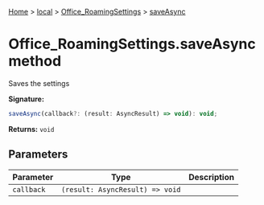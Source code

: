 [Home](./index) &gt; [local](local.md) &gt; [Office\_RoamingSettings](local.office_roamingsettings.md) &gt; [saveAsync](local.office_roamingsettings.saveasync.md)

# Office\_RoamingSettings.saveAsync method

Saves the settings

**Signature:**
```javascript
saveAsync(callback?: (result: AsyncResult) => void): void;
```
**Returns:** `void`

## Parameters

|  Parameter | Type | Description |
|  --- | --- | --- |
|  `callback` | `(result: AsyncResult) => void` |  |

